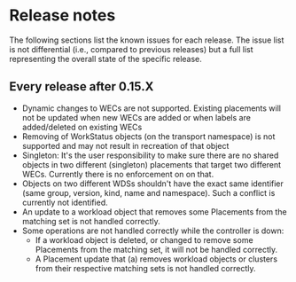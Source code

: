 # Release notes

The following sections list the known issues for each release. The issue list is not differential (i.e., compared to previous releases) but a full list representing the overall state of the specific release. 

## Every release after 0.15.X

* Dynamic changes to WECs are not supported. Existing placements will not be updated when new WECs are added or when labels are added/deleted on existing WECs
* Removing of WorkStatus objects (on the transport namespace) is not supported and may not result in recreation of that object
* Singleton: It's the user responsibility to make sure there are no shared objects in two different (singleton) placements that target two different WECs. Currently there is no enforcement on on that. 
* Objects on two different WDSs shouldn't have the exact same identifier (same group, version, kind, name and namespace). Such a conflict is currently not identified.
* An update to a workload object that removes some Placements from the matching set is not handled correctly.
* Some operations are not handled correctly while the controller is down:
   * If a workload object is deleted, or changed to remove some Placements from the matching set, it will not be handled correctly.
   * A Placement update that (a) removes workload objects or clusters from their respective matching sets is not handled correctly.

